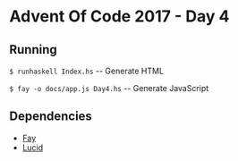 # Advent Of Code 2017 - Day 4

## Running

`$ runhaskell Index.hs` -- Generate HTML

`$ fay -o docs/app.js Day4.hs` -- Generate JavaScript

## Dependencies

- [Fay](https://hackage.haskell.org/package/fay)
- [Lucid](https://hackage.haskell.org/package/lucid)